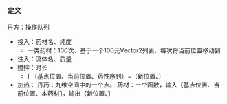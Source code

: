 ### 定义
丹方：操作队列
- 投入：药材名、纯度
	- 一类药材：100次、基于一个100元Vector2列表、每次将当前位置移动到
- 注入：流体名、质量
- 搅拌：时长
	- F（基点位置、当前位置、药性序列）=（新位置、）
- 加热：
丹药：九维空间中的一个点。
药材：一个函数，输入【基点位置、当前位置、本药材】，输出【新位置、】